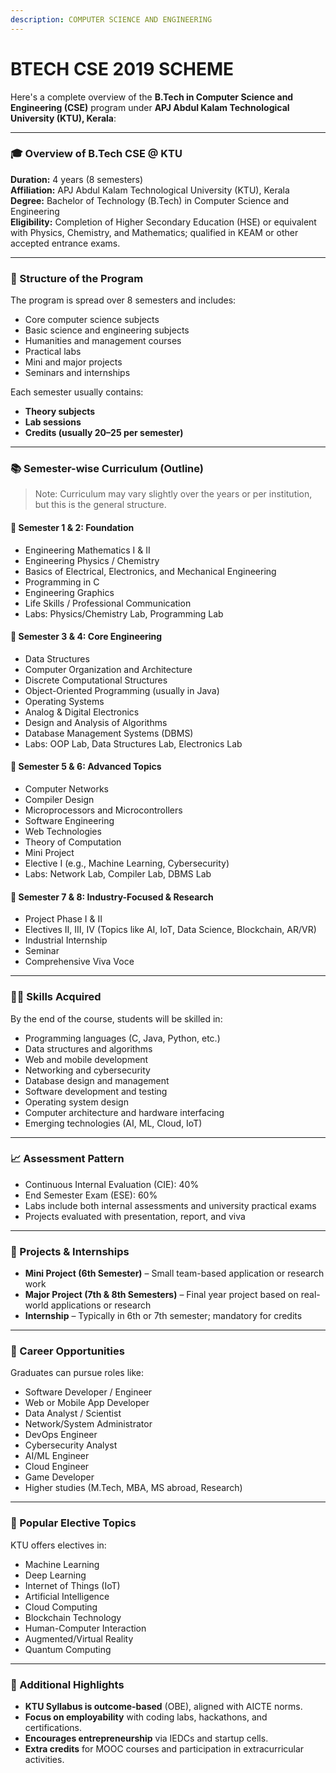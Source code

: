 ```yaml
---
description: COMPUTER SCIENCE AND ENGINEERING
---
```


# BTECH CSE 2019 SCHEME

Here's a complete overview of the **B.Tech in Computer Science and Engineering (CSE)** program under **APJ Abdul Kalam Technological University (KTU), Kerala**:

***

### 🎓 Overview of B.Tech CSE @ KTU

**Duration:** 4 years (8 semesters)\
**Affiliation:** APJ Abdul Kalam Technological University (KTU), Kerala\
**Degree:** Bachelor of Technology (B.Tech) in Computer Science and Engineering\
**Eligibility:** Completion of Higher Secondary Education (HSE) or equivalent with Physics, Chemistry, and Mathematics; qualified in KEAM or other accepted entrance exams.

***

### 🏫 Structure of the Program

The program is spread over 8 semesters and includes:

* Core computer science subjects
* Basic science and engineering subjects
* Humanities and management courses
* Practical labs
* Mini and major projects
* Seminars and internships

Each semester usually contains:

* **Theory subjects**
* **Lab sessions**
* **Credits (usually 20–25 per semester)**

***

### 📚 Semester-wise Curriculum (Outline)

> Note: Curriculum may vary slightly over the years or per institution, but this is the general structure.

#### 🔹 Semester 1 & 2: Foundation

* Engineering Mathematics I & II
* Engineering Physics / Chemistry
* Basics of Electrical, Electronics, and Mechanical Engineering
* Programming in C
* Engineering Graphics
* Life Skills / Professional Communication
* Labs: Physics/Chemistry Lab, Programming Lab

#### 🔹 Semester 3 & 4: Core Engineering

* Data Structures
* Computer Organization and Architecture
* Discrete Computational Structures
* Object-Oriented Programming (usually in Java)
* Operating Systems
* Analog & Digital Electronics
* Design and Analysis of Algorithms
* Database Management Systems (DBMS)
* Labs: OOP Lab, Data Structures Lab, Electronics Lab

#### 🔹 Semester 5 & 6: Advanced Topics

* Computer Networks
* Compiler Design
* Microprocessors and Microcontrollers
* Software Engineering
* Web Technologies
* Theory of Computation
* Mini Project
* Elective I (e.g., Machine Learning, Cybersecurity)
* Labs: Network Lab, Compiler Lab, DBMS Lab

#### 🔹 Semester 7 & 8: Industry-Focused & Research

* Project Phase I & II
* Electives II, III, IV (Topics like AI, IoT, Data Science, Blockchain, AR/VR)
* Industrial Internship
* Seminar
* Comprehensive Viva Voce

***

### 🧑‍💻 Skills Acquired

By the end of the course, students will be skilled in:

* Programming languages (C, Java, Python, etc.)
* Data structures and algorithms
* Web and mobile development
* Networking and cybersecurity
* Database design and management
* Software development and testing
* Operating system design
* Computer architecture and hardware interfacing
* Emerging technologies (AI, ML, Cloud, IoT)

***

### 📈 Assessment Pattern

* Continuous Internal Evaluation (CIE): 40%
* End Semester Exam (ESE): 60%
* Labs include both internal assessments and university practical exams
* Projects evaluated with presentation, report, and viva

***

### 📃 Projects & Internships

* **Mini Project (6th Semester)** – Small team-based application or research work
* **Major Project (7th & 8th Semesters)** – Final year project based on real-world applications or research
* **Internship** – Typically in 6th or 7th semester; mandatory for credits

***

### 🎯 Career Opportunities

Graduates can pursue roles like:

* Software Developer / Engineer
* Web or Mobile App Developer
* Data Analyst / Scientist
* Network/System Administrator
* DevOps Engineer
* Cybersecurity Analyst
* AI/ML Engineer
* Cloud Engineer
* Game Developer
* Higher studies (M.Tech, MBA, MS abroad, Research)

***

### 📘 Popular Elective Topics

KTU offers electives in:

* Machine Learning
* Deep Learning
* Internet of Things (IoT)
* Artificial Intelligence
* Cloud Computing
* Blockchain Technology
* Human-Computer Interaction
* Augmented/Virtual Reality
* Quantum Computing

***

### 📌 Additional Highlights

* **KTU Syllabus is outcome-based** (OBE), aligned with AICTE norms.
* **Focus on employability** with coding labs, hackathons, and certifications.
* **Encourages entrepreneurship** via IEDCs and startup cells.
* **Extra credits** for MOOC courses and participation in extracurricular activities.

